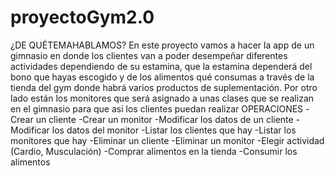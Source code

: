 # proyectoGym2.0
 ¿DE QUÉTEMAHABLAMOS?
 En este proyecto vamos a hacer la app de un gimnasio en donde los clientes van a
 poder desempeñar diferentes actividades dependiendo de su estamina, que la
 estamina dependerá del bono que hayas escogido y de los alimentos qué consumas
 a través de la tienda del gym donde habrá varios productos de suplementación. Por
 otro lado están los monitores que será asignado a unas clases que se realizan en el
 gimnasio para que así los clientes puedan realizar
 OPERACIONES
 -Crear un cliente
 -Crear un monitor
 -Modificar los datos de un cliente
 -Modificar los datos del monitor
 -Listar los clientes que hay
 -Listar los monitores que hay
 -Eliminar un cliente
 -Eliminar un monitor
 -Elegir actividad (Cardio, Musculación)
 -Comprar alimentos en la tienda
 -Consumir los alimentos


 
